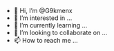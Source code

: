 - 👋 Hi, I’m @G9kmenx
- 👀 I’m interested in ...
- 🌱 I’m currently learning ...
- 💞️ I’m looking to collaborate on ...
- 📫 How to reach me ...

<!---
G9kmenx/G9kmenx is a ✨ special ✨ repository because its `README.md` (this file) appears on your GitHub profile.
You can click the Preview link to take a look at your changes.
--->
